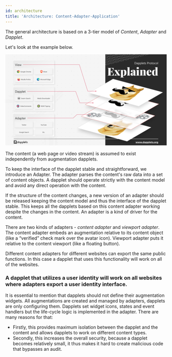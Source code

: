 ```yaml
---
id: architecture
title: 'Architecture: Content-Adapter-Application'
---
```


The general architecture is based on a 3-tier model of _Content_, _Adapter_ and _Dapplet_.

Let's look at the example below.

![](https://raw.githubusercontent.com/dapplets/dapplet-docs/master/docs/whitepapers/07-architecture.png)

The сontent (a web page or video stream) is assumed to exist independently from augmentation dapplets.

To keep the interface of the dapplet stable and straightforward, we introduce an Adapter. The adapter parses the content's raw data into a set of content objects. A dapplet should operate strictly with the content model and avoid any direct operation with the content.

If the structure of the content changes, a new version of an adapter should be released keeping the content model and thus the interface of the dapplet stable. This keeps all the dapplets based on this content adapter working despite the changes in the content. An adapter is a kind of driver for the content.

There are two kinds of adapters - _content adapter_ and _viewport adapter_. The content adapter embeds an augmentation relative to its content object (like a “verified” check mark over the avatar icon). Viewport adapter puts it relative to the content viewport (like a floating button).

Different content adapters for different websites can export the same public functions. In this case a dapplet that uses this functionality will work on all of the websites.

### A dapplet that utilizes a user identity will work on all websites where adapters export a user identity interface.

It is essential to mention that dapplets should not define their augmentation widgets. All augmentations are created and managed by adapters, dapplets are only configuring them. Dapplets set widget icons, states and event handlers but the life-cycle logic is implemented in the adapter. There are many reasons for that:

- Firstly, this provides maximum isolation between the dapplet and the content and allows dapplets to work on different content types.
- Secondly, this increases the overall security, because a dapplet becomes relatively small, it thus makes it hard to create malicious code that bypasses an audit.
